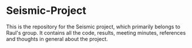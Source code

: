 # Seismic-Project
This is the repository for the Seismic project, which primarily belongs to Raul's group. It contains all the code, results, meeting minutes, references and thoughts in general about the project.
